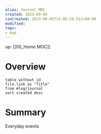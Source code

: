 ```yaml
---
alias: Journal MOC
created: 2023-09-05
isoCreated: 2023-09-05T13:06:29.511+08:00
modified: 
tags: 
- map
---
```


up: [[00_Home MOC]]

# Overview

```dataview
table without id
file.link as "Title"
from #log/journal 
sort created desc
```

# Summary

Everyday events